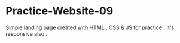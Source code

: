 # Practice-Website-09
 Simple landing page created with HTML  , CSS & JS for practice .
It's responsive also .